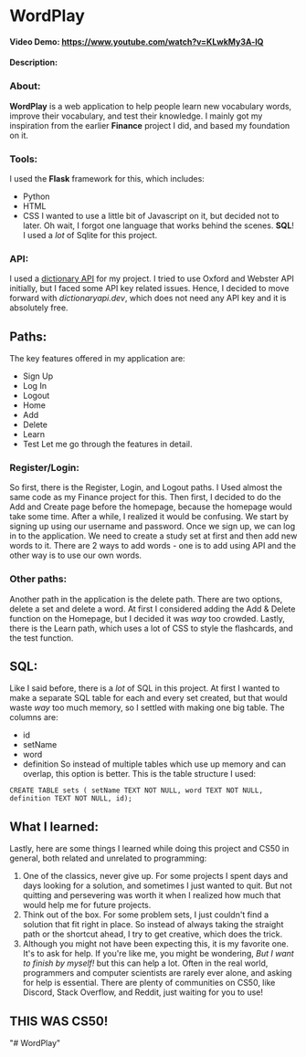 # WordPlay
#### Video Demo:  https://www.youtube.com/watch?v=KLwkMy3A-lQ
#### Description:
### About:
**WordPlay** is a web application to help people learn new vocabulary words, improve their vocabulary, and test their knowledge. I mainly got my inspiration from the earlier **Finance** project I did, and based my foundation on it.
### Tools:
I used the **Flask** framework for this, which includes:
 - Python
 - HTML
 - CSS
I wanted to use a little bit of Javascript on it, but decided not to later. Oh wait, I forgot one language that works behind the scenes. **SQL**! I used a *lot* of Sqlite for this project.
### API:
I used a [dictionary API](dictionaryapi.dev) for my project. I tried to use Oxford and Webster API initially, but I faced some API key related issues. Hence, I decided to move forward with *dictionaryapi.dev*, which does not need any API key and it is absolutely free.
## Paths:
The key features offered in my application are:
 - Sign Up
 - Log In
 - Logout
 - Home
 - Add
 - Delete
 - Learn
 - Test
Let me go through the features in detail.
### Register/Login:
So first, there is the Register, Login, and Logout paths. I Used almost the same code as my Finance project for this. Then first, I decided to do the Add and Create page before the homepage, because the homepage would take some time. After a while, I realized it would be confusing.
We start by signing up using our username and password. Once we sign up, we can log in to the application.
We need to create a study set at first and then add new words to it. There are 2 ways to add words - one is to add using API and the other way is to use our own words.
### Other paths:
Another path in the application is the delete path. There are two options, delete a set and delete a word. At first I considered adding the Add & Delete function on the Homepage, but I decided it was *way* too crowded. Lastly, there is the Learn path, which uses a lot of CSS to style the flashcards, and the test function.
## SQL:
Like I said before, there is a *lot* of SQL in this project. At first I wanted to make a separate SQL table for each and every set created, but that would waste *way* too much memory, so I settled with making one big table. The columns are:
 - id
 - setName
 - word
 - definition
So instead of multiple tables which use up memory and can overlap, this option is better. This is the table structure I used:
```
CREATE TABLE sets ( setName TEXT NOT NULL, word TEXT NOT NULL, definition TEXT NOT NULL, id);
```
## What I learned:
Lastly, here are some things I learned while doing this project and CS50 in general, both related and unrelated to programming:

1. One of the classics, never give up. For some projects I spent days and days looking for a solution, and sometimes I just wanted to quit. But not quitting and persevering was worth it when I realized how much that would help me for future projects.
2. Think out of the box. For some problem sets, I just couldn't find a solution that fit right in place. So instead of always taking the straight path or the shortcut ahead, I try to get creative, which does the trick.
3. Although you might not have been expecting this, it is my favorite one. It's to ask for help. If you're like me, you might be wondering, *But I want to finish by myself!* but this can help a lot. Often in the real world, programmers and computer scientists are rarely ever alone, and asking for help is essential. There are plenty of communities on CS50, like Discord, Stack Overflow, and Reddit, just waiting for you to use!

## THIS WAS CS50!
"# WordPlay" 
